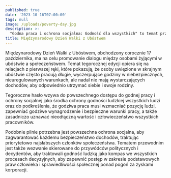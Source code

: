 ```yaml
---
published: true
date: '2023-10-16T07:00:00'
tags: null
image: /uploads/poverty-day.jpg
description: >-
  "Godna praca i ochrona socjalna: Godność dla wszystkich" to temat przewodni Międzynarodowego Dnia Walki z Ubóstwem w 2023  r.
title: Międzynarodowy Dzień Walki z Ubóstwem
---
```


Międzynarodowy Dzień Walki z Ubóstwem, obchodzony corocznie 17 października, ma na celu promowanie dialogu między osobami żyjącymi w ubóstwie a społeczeństwem. Temat tegorocznej edycji opiera się na relacjach z pierwszej ręki, które pokazują, że osoby uwięzione w skrajnym ubóstwie często pracują długie, wyczerpujące godziny w niebezpiecznych, nieuregulowanych warunkach, ale nadal nie mają wystarczających dochodów, aby odpowiednio utrzymać siebie i swoje rodziny.

Tegoroczne hasło wzywa do powszechnego dostępu do godnej pracy i ochrony socjalnej jako środka ochrony godności ludzkiej wszystkich ludzi oraz do podkreślenia, że ​​godziwa praca musi wzmacniać pozycję ludzi, zapewniać godziwe wynagrodzenie i bezpieczne warunki pracy, a także zasadniczo uznawać nieodłączną wartość i człowieczeństwo wszystkich pracowników. 

Podobnie pilnie potrzebna jest powszechna ochrona socjalna, aby zagwarantować każdemu bezpieczeństwo dochodów, traktując priorytetowo najsłabszych członków społeczeństwa. Tematem przewodnim jest także wezwanie skierowane do przywódców politycznych i decydentów, aby traktowali godność ludzką jako kompas we wszystkich procesach decyzyjnych, aby zapewnić postęp w zakresie podstawowych praw człowieka i sprawiedliwości społecznej ponad pogoń za zyskami korporacji.